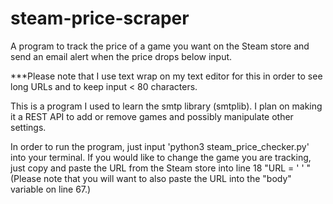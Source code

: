 # steam-price-scraper
A program to track the price of a game you want on the Steam store and send an email alert when the price drops below input. 

***Please note that I use text wrap on my text editor for this in order to see long URLs and to keep input < 80 characters.

This is a program I used to learn the smtp library (smtplib).
I plan on making it a REST API to add or remove games and possibly manipulate other settings.

In order to run the program, just input 'python3 steam_price_checker.py' into your terminal.
If you would like to change the game you are tracking, just copy and paste the URL from the Steam store into line 18 "URL = ' ' "
(Please note that you will want to also paste the URL into the "body" variable on line 67.)
